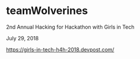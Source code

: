 # teamWolverines
2nd Annual Hacking for Hackathon with Girls in Tech

July 29, 2018

https://girls-in-tech-h4h-2018.devpost.com/